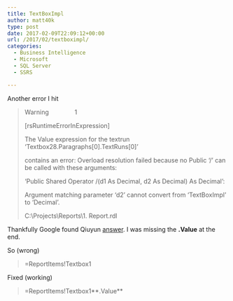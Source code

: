 ```yaml
---
title: TextBoxImpl
author: matt40k
type: post
date: 2017-02-09T22:09:12+00:00
url: /2017/02/textboximpl/
categories:
  - Business Intelligence
  - Microsoft
  - SQL Server
  - SSRS

---
```

Another error I hit

> Warning               1
> 
> [rsRuntimeErrorInExpression]
> 
> The Value expression for the textrun ‘Textbox28.Paragraphs[0].TextRuns[0]’
> 
> contains an error: Overload resolution failed because no Public &#8216;/&#8217; can be called with these arguments:
> 
> &#8216;Public Shared Operator /(d1 As Decimal, d2 As Decimal) As Decimal&#8217;:
> 
> Argument matching parameter &#8216;d2&#8217; cannot convert from &#8216;TextBoxImpl&#8217; to &#8216;Decimal&#8217;.
> 
> C:\Projects\Reports\1. Report.rdl

Thankfully Google found Qiuyun <a href="https://social.msdn.microsoft.com/Forums/sqlserver/en-US/023f042d-67fc-4dde-a13c-03c59192d123/ssrs-expressions?forum=sqlreportingservices" target="_blank" rel="nofollow">answer</a>. I was missing the **.Value** at the end.

So (wrong)

> =ReportItems!Textbox1

Fixed (working)

> =ReportItems!Textbox1**.Value**
